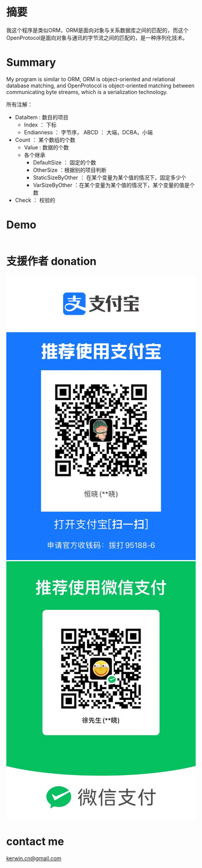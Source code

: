 ﻿# 摘要
我这个程序是类似ORM，ORM是面向对象与关系数据库之间的匹配的，而这个OpenProtocol是面向对象与通讯的字节流之间的匹配的，是一种序列化技术。  
# Summary 
My program is similar to ORM, ORM is object-oriented and relational database matching, and OpenProtocol is object-oriented matching between communicating byte streams, which is a serialization technology.  

所有注解：
   - DataItem : 数目的项目
      - Index ： 下标
      - Endianness ： 字节序， ABCD ： 大端，DCBA，小端
   - Count ： 某个数组的个数
      - Value : 数据的个数
      - 各个继承
         - DefaultSize ： 固定的个数
         - OtherSize ：根据别的项目判断
         - StaticSizeByOther ： 在某个变量为某个值的情况下，固定多少个
         - VarSizeByOther ：在某个变量为某个值的情况下，某个变量的值是个数
   - Check ： 校验的



# Demo

```

```

# 支援作者 donation
![](./images/alipay.jpg)
![](./images/wxpay.jpg)

# contact me
[kerwin.cn@gmail.com ](kerwin.cn@gmail.com)